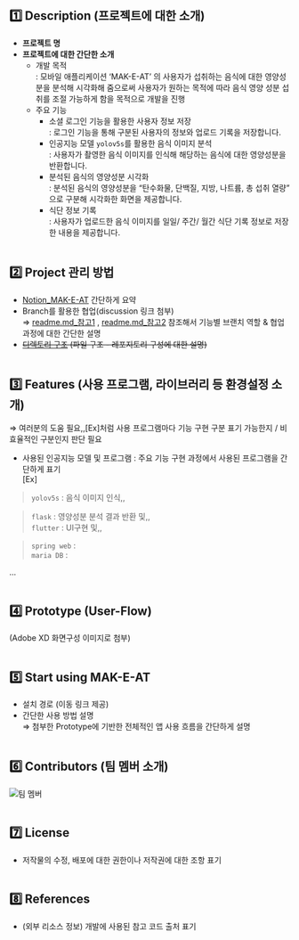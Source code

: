 
## 1️⃣ Description (프로젝트에 대한 소개)
- **프로젝트 명**
- **프로젝트에 대한 간단한 소개**
  - 개발 목적  
    : 모바일 애플리케이션 ‘MAK-E-AT’ 의 사용자가 섭취하는 음식에 대한 영양성분을 분석해 시각화해 줌으로써 사용자가 원하는 목적에 따라 음식 영양 성분 섭취를 조절 가능하게 함을 목적으로 개발을 진행
  - 주요 기능
    - 소셜 로그인 기능을 활용한 사용자 정보 저장  
      : 로그인 기능을 통해 구분된 사용자의 정보와 업로드 기록을 저장합니다.  
     - 인공지능 모델 `yolov5s`를 활용한 음식 이미지 분석  
      : 사용자가 촬영한 음식 이미지를 인식해 해당하는 음식에 대한 영양성분을 반환합니다.  
     - 분석된 음식의 영양성분 시각화  
      : 분석된 음식의 영양성분을 “탄수화물, 단백질, 지방, 나트륨, 총 섭취 열량” 으로 구분해 시각화한 화면을 제공합니다.  
     - 식단 정보 기록  
      : 사용자가 업로드한 음식 이미지를 일일/ 주간/ 월간 식단 기록 정보로 저장한 내용을 제공합니다.
      <br></br>
      
## 2️⃣ Project 관리 방법
- [Notion_MAK-E-AT](https://gifted-antler-fe6.notion.site/MAK-E-AT-7f61599c851247a7ab4b3c1c21034295) 간단하게 요약  
- Branch를 활용한 협업(discussion 링크 첨부)  
  ⇒ [readme.md_참고1](https://github.com/f-lab-edu/running-mate) , [readme.md_참고2](https://github.com/f-lab-edu/food-delivery) 참조해서 기능별 브랜치 역할 & 협업 과정에 대한 간단한 설명 
- ~~[디렉토리 구조](https://velog.io/@_uchanlee/네-만들어-드렸습니다) (파일 구조 - 레포지토리 구성에 대한 설명)~~
<br></br>

## 3️⃣ Features (사용 프로그램, 라이브러리 등 환경설정 소개)  
⇒ 여러분의 도움 필요,,[Ex]처럼 사용 프로그램마다 기능 구현 구분 표기 가능한지 / 비효율적인 구분인지 판단 필요
- 사용된 인공지능 모델 및 프로그램 : 주요 기능 구현 과정에서 사용된 프로그램을 간단하게 표기  
[Ex]  
>`yolov5s` : 음식 이미지 인식,,  

>`flask` : 영양성분 분석 결과 반환 및,,  
`flutter` : UI구현 및,,

>`spring web` :  
`maria DB` :  

...
<br></br>

## 4️⃣ Prototype (User-Flow)
(Adobe XD 화면구성 이미지로 첨부)
<br></br>

## 5️⃣ Start using MAK-E-AT
- 설치 경로 (이동 링크 제공)
- 간단한 사용 방법 설명  
  ⇒ 첨부한 Prototype에 기반한 전체적인 앱 사용 흐름을 간단하게 설명 
  <br></br>
  
## 6️⃣ Contributors (팀 멤버 소개)
![팀 멤버](https://raw.githubusercontent.com/mgechev/github-contributors-list/master/assets/demo.png)
<br></br>

## 7️⃣ License
- 저작물의 수정, 배포에 대한 권한이나 저작권에 대한 조항 표기
<br></br>

## 8️⃣ References
- (외부 리소스 정보) 개발에 사용된 참고 코드 출처 표기
<br></br>

 
